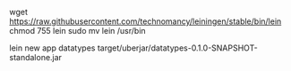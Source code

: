 wget https://raw.githubusercontent.com/technomancy/leiningen/stable/bin/lein
chmod 755 lein
sudo mv lein /usr/bin

lein new app datatypes
target/uberjar/datatypes-0.1.0-SNAPSHOT-standalone.jar
